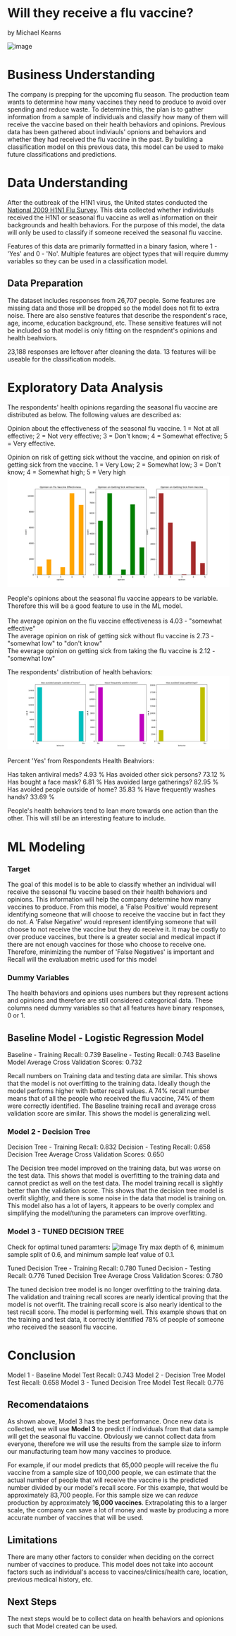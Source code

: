 # Will they receive a flu vaccine?
by Michael Kearns

![image](./vaccine_image.jpeg)

# Business Understanding
The company is prepping for the upcoming flu season. The production team wants to determine how many vaccines they need to produce to avoid over spending and reduce waste. To determine this, the plan is to gather information from a sample of individuals and classify how many of them will receive the vaccine based on their health behaviors and opinions. Previous data has been gathered about indiviauls' opnions and behaviors and whether they had received the flu vaccine in the past. By building a classification model on this previous data, this model can be used to make future classifications and predictions.

# Data Understanding
After the outbreak of the H1N1 virus, the United states conducted the [National 2009 H1N1 Flu Survey](https://www.drivendata.org/competitions/66/flu-shot-learning/). This data collected whether individuals received the H1N1 or seasonal flu vaccine as well as information on their backgrounds and health behaviors. For the purpose of this model, the data will only be used to classify if someone received the seasonal flu vaccine. 

Features of this data are primarily formatted in a binary fasion, where 1 - 'Yes' and 0 - 'No'. Multiple features are object types that will require dummy variables so they can be used in a classification model.

## Data Preparation
The dataset includes responses from 26,707 people. Some features are missing data and those will be dropped so the model does not fit to extra noise. There are also senstive features that describe the respondent's race, age, income, education background, etc. These sensitive features will not be included so that model is only fitting on the respndent's opinions and health beahviors. 

23,188 responses are leftover after cleaning the data. 13 features will be useable for the classification models. 

# Exploratory Data Analysis

The respondents' health opinions regarding the seasonal flu vaccine are distributed as below. The following values are described as:

Opinion about the effectiveness of the seasonal flu vaccine.
1 = Not at all effective; 2 = Not very effective; 3 = Don't know; 4 = Somewhat effective; 5 = Very effective.

Opinion on risk of getting sick without the vaccine, and opinion on risk of getting sick from the vaccine.
1 = Very Low; 2 = Somewhat low; 3 = Don't know; 4 = Somewhat high; 5 = Very high
![img](./images/health_opinions.png)

People's opinions about the seasonal flu vaccine appears to be variable. Therefore this will be a good feature to use in the ML model.
<br>
<br>
The average opinion on the flu vaccine effectiveness is 4.03 - "somewhat effective"
<br>
The average opinion on risk of getting sick without flu vaccine is 2.73 - "somewhat low" to "don't know"
<br>
The everage opinion on getting sick from taking the flu vaccine is 2.12 - "somewhat low"

The respondents' distribution of health behaviors:
![img](./images/health_behaviors.png)

Percent 'Yes' from Respondents Health Beahviors: 

Has taken antiviral meds? 4.93 %
Has avoided other sick persons? 73.12 %
Has bought a face mask? 6.81 %
Has avoided large gatherings? 82.95 %
Has avoided people outside of home? 35.83 %
Have frequently washes hands? 33.69 %

People's health behaviors tend to lean more towards one action than the other. This will still be an interesting feature to include.

# ML Modeling

### Target

The goal of this model is to be able to classify whether an individual will receive the seasonal flu vaccine based on their health behaviors and opinions. This information will help the company determine how many vaccines to produce. From this model, a 'False Positive' would represent identifying someone that will choose to receive the vaccine but in fact they do not. A 'False Negative' would represent identifying someone that will choose to not receive the vaccine but they do receive it. It may be costly to over produce vaccines, but there is a greater social and medical impact if there are not enough vaccines for those who choose to receive one. Therefore, minimizing the number of 'False Negatives' is important and Recall will the evaluation metric used for this model

### Dummy Variables 

The health behaviors and opinions uses numbers but they represent actions and opinions and therefore are still considered categorical data. These columns need dummy variables so that all features have binary responses, 0 or 1. 

## Baseline Model - Logistic Regression Model
Baseline - Training Recall:  0.739
Baseline - Testing Recall:  0.743
Baseline Model Average Cross Validation Scores: 0.732

Recall numbers on Training data and testing data are similar. This shows that the model is not overfitting to the training data. Ideally though the model performs higher with better recall values. A 74% recall number means that of all the people who received the flu vaccine, 74% of them were correctly identified. The Baseline training recall and average cross validation score are similar. This shows the model is generalizing well. 

### Model 2 - Decision Tree
Decision Tree - Training Recall:  0.832
Decision - Testing Recall:  0.658
Decision Tree Average Cross Validation Scores: 0.650

The Decision tree model improved on the training data, but was worse on the test data. This shows that model is overfitting to the training data and cannot predict as well on the test data. The model training recall is slightly better than the validation score. This shows that the decision tree model is overfit slightly, and there is some noise in the data that model is training on. This model also has a lot of layers, it appears to be overly complex and simplifying the model/tuning the parameters can improve overfitting.

### Model 3 - TUNED DECISION TREE

Check for optimal tuned paramters:
![image]("./images/decision_tree_parameters.png")
Try max depth of 6, minimum sample split of 0.6, and minimum sample leaf value of 0.1.


Tuned Decision Tree - Training Recall:  0.780
Tuned Decision - Testing Recall:  0.776
Tuned Decision Tree Average Cross Validation Scores: 0.780

The tuned decision tree model is no longer overfitting to the training data. The validation and training recall scores are nearly identical proving that the model is not overfit. The training recall score is also nearly identical to the test recall score. The model is performing well. This example shows that on the training and test data, it correctly identified 78% of people of someone who received the seasonl flu vaccine.

# Conclusion

Model 1 - Baseline Model Test Recall: 0.743
Model 2 - Decision Tree Model Test Recall: 0.658
Model 3 - Tuned Decision Tree Model Test Recall: 0.776

## Recomendataions

As shown above, Model 3 has the best performance. Once new data is collected, we will use **Model 3** to predict if individuals from that data sample will get the seasonal flu vaccine. Obviously we cannot collect data from everyone, therefore we will use the results from the sample size to inform our manufacturing team how many vaccines to produce. 

For example, if our model predicts that 65,000 people will receive the flu vaccine from a sample size of 100,000 people, we can estimate that the actual number of people that will receive the vaccine is the predicted number divided by our model's recall score. For this example, that would be approximately 83,700 people. For this sample size we can *reduce* production by approximately **16,000 vaccines**. Extrapolating this to a larger scale, the company can save a lot of money and waste by producing a more accurate number of vaccines that will be used. 


## Limitations
There are many other factors to consider when deciding on the correct number of vaccines to produce. This model does not take into account factors such as individual's access to vaccines/clinics/health care, location, previous medical history, etc. 

## Next Steps
The next steps would be to collect data on health behaviors and opionions such that Model created can be used. 